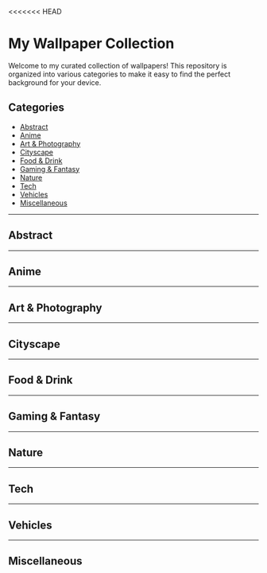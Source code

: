 <<<<<<< HEAD
# My Wallpaper Collection

Welcome to my curated collection of wallpapers! This repository is organized into various categories to make it easy to find the perfect background for your device.

## Categories

- [Abstract](#abstract)
- [Anime](#anime)
- [Art & Photography](#art--photography)
- [Cityscape](#cityscape)
- [Food & Drink](#food--drink)
- [Gaming & Fantasy](#gaming--fantasy)
- [Nature](#nature)
- [Tech](#tech)
- [Vehicles](#vehicles)
- [Miscellaneous](#miscellaneous)

---

## Abstract

---

## Anime

---

## Art & Photography

---

## Cityscape

---

## Food & Drink

---

## Gaming & Fantasy

---

## Nature

---

## Tech

---

## Vehicles

---

## Miscellaneous


